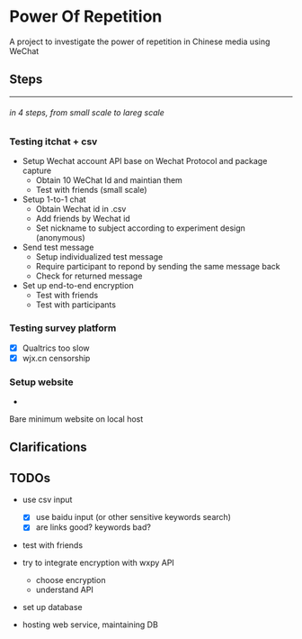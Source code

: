 #  Power Of Repetition
A project to investigate the power of repetition in Chinese media using WeChat

## Steps
----
###### in 4 steps, from small scale to lareg scale
### Testing itchat + csv
* Setup Wechat account API base on Wechat Protocol and package capture
  * Obtain 10 WeChat Id and maintian them
  * Test with friends (small scale)
* Setup 1-to-1 chat
  * Obtain Wechat id in .csv
  * Add friends by Wechat id
  * Set nickname to subject according to experiment design (anonymous)
* Send test message
  * Setup individualized test message 
  * Require participant to repond by sending the same message back
  * Check for returned message
* Set up end-to-end encryption
  * Test with friends
  * Test with participants
  
### Testing survey platform
- [X] Qualtrics too slow
- [X] wjx.cn censorship

### Setup website
* 
 Bare minimum website on local host

Clarifications
----

TODOs
----
* use csv input
  - [X] use baidu input (or other sensitive keywords search)
  - [X] are links good? keywords bad?
* test with friends 

* try to integrate encryption with wxpy API
    * choose encryption
    * understand API
* set up database
* hosting web service, maintaining DB
